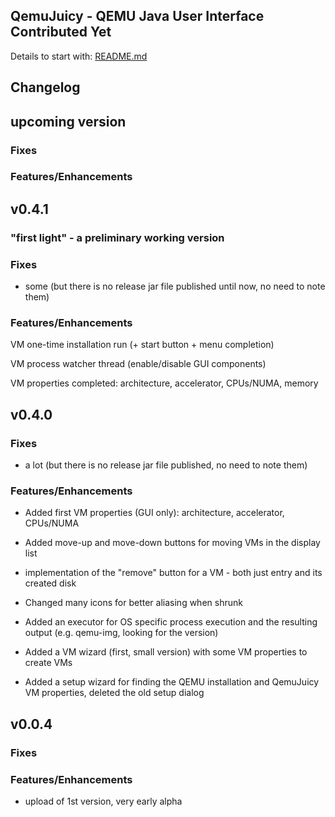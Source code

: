 ## QemuJuicy - QEMU Java User Interface Contributed Yet

Details to start with: [README.md](https://github.com/openworld42/QemuJuicy/blob/master/README.md)

## Changelog

## upcoming version

### Fixes

### Features/Enhancements

## v0.4.1

### "first light" - a preliminary working version

### Fixes

* some (but there is no release jar file published until now, no need to note them)

### Features/Enhancements

VM one-time installation run (+ start button + menu completion)

VM process watcher thread (enable/disable GUI components)

VM properties completed: architecture, accelerator, CPUs/NUMA, memory

## v0.4.0

### Fixes

* a lot (but there is no release jar file published, no need to note them)

### Features/Enhancements

* Added first VM properties (GUI only): architecture, accelerator, CPUs/NUMA

* Added move-up and move-down buttons for moving VMs in the display list

* implementation of the "remove" button for a VM - both just entry and its created disk

* Changed many icons for better aliasing when shrunk

* Added an executor for OS specific process execution and the resulting output (e.g. qemu-img, looking for the version)

* Added a VM wizard (first, small version) with some VM properties to create VMs

* Added a setup wizard for finding the QEMU installation and QemuJuicy VM properties, deleted the old setup dialog

## v0.0.4

### Fixes
### Features/Enhancements

* upload of 1st version, very early alpha 




